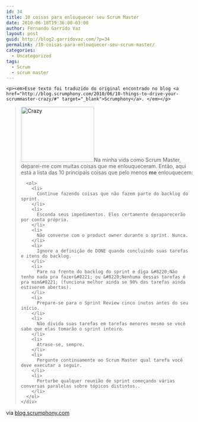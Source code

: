 ```yaml
---
id: 34
title: 10 coisas para enlouquecer seu Scrum Master
date: 2010-06-18T19:36:00-03:00
author: Fernando Garrido Vaz
layout: post
guid: http://blog2.garridovaz.com/?p=34
permalink: /10-coisas-para-enlouquecer-seu-scrum-master/
categories:
  - Uncategorized
tags:
  - Scrum
  - scrum master
---
```

<!--:en-->

    <p><em>Esse texto foi traduzido do original encontrado no blog <a href="http://blog.scrumphony.com/2010/06/10-things-to-drive-your-scrummaster-crazy/#" target="_blank">Scrumphony</a>. </em></p>
    

<div class="posterous_bookmarklet_entry">
  <blockquote class="posterous_long_quote">
    <div class="post-content clearfix">
      <p>
        <a href="https://i1.wp.com/blog.scrumphony.com/wp-content/uploads/2010/04/wahnsinn.jpg"><img class="size-medium wp-image-80 alignright" title="Crazy" src="https://i2.wp.com/blog.scrumphony.com/wp-content/uploads/2010/04/wahnsinn-300x225.jpg?resize=197%2C148" height="148" alt="Crazy" width="197" data-recalc-dims="1" /></a>Na minha vida como Scrum Master, deparei-me com muitas coisas que me enlouqueceram. Então, aqui está a lista das 10 principais coisas que pelo menos <strong>me</strong> enlouquecem:
      </p>
      
      <ol>
        <li>
          Continue fazendo coisas que não fazem parte do backlog do sprint.
        </li>
        <li>
          Esconda seus impedimentos. Eles certamente desaparecerão por conta própria.
        </li>
        <li>
          Não converse com o product owner durante o sprint. Nunca.
        </li>
        <li>
          Ignore a definição de DONE quando concluindo suas tarefas e itens do backlog.
        </li>
        <li>
          Pare na frente do backlog do sprint e diga &#8220;Não tenho nada pra fazer&#8221; ou &#8220;Nenhuma dessas tarefas é pra mim&#8221; (funciona melhor ainda se 90% das tarefas ainda estiverem abertas).
        </li>
        <li>
          Prepare-se para o Sprint Review cinco inutos antes do seu início.
        </li>
        <li>
          Não divida suas tarefas em tarefas menores mesmo se você sabe que elas tomarão o sprint inteiro.
        </li>
        <li>
          Atrase-se, sempre.
        </li>
        <li>
          Pergunte continuamente ao Scrum Master qual tarefa você deve executar a seguir.
        </li>
        <li>
          Perturbe qualquer reunião de sprint começando várias conversas paralelas sobre tópicos distintos..
        </li>
      </ol>
    </div>
  </blockquote>
  
  <div class="posterous_quote_citation">
    via <a href="http://blog.scrumphony.com/2010/06/10-things-to-drive-your-scrummaster-crazy/">blog.scrumphony.com</a>
  </div>
  
  <p>
     
  </p>
</div>

<!--:-->